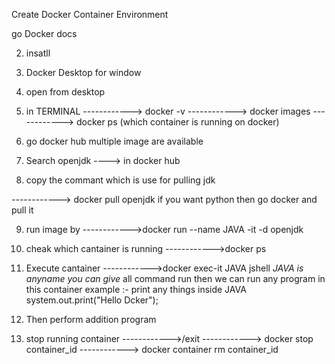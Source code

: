 Create Docker Container Environment

go Docker docs

2. insatll
3. Docker Desktop for window
4. open from desktop
5. in TERMINAL
------------> docker -v
------------> docker images
------------> docker ps (which container is running on docker)
6. go docker hub
multiple image are available

7. Search openjdk ----> in docker hub

8. copy the commant which is use for pulling jdk

------------> docker pull openjdk 
if you want python then go docker and pull it

9. run image by
------------>docker run --name JAVA -it -d openjdk

10. cheak which cantainer is running
------------>docker ps

11. Execute cantainer
------------>docker exec-it JAVA jshell
*JAVA is anyname you can give*
all command run then we can run any program in this container
example :- print any things inside JAVA
system.out.print("Hello Dcker");

12. Then perform addition program

13. stop running container
------------>/exit
------------> docker stop container_id
------------> docker container rm container_id

